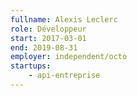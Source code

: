 ```yaml
---
fullname: Alexis Leclerc
role: Développeur
start: 2017-03-01
end: 2019-08-31
employer: independent/octo
startups:
    - api-entreprise
---
```

